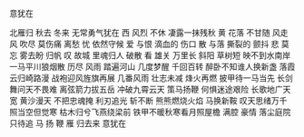意犹在


北雁归 秋去 冬来
无常勇气犹在
西 风烈 不休 凄露一抹残秋
黄 花落 不甘随 风走
风 吹尽 莫伤痛 离愁 忧
依然守候
爱 与恨 滴血的 伤口
散 与落 撕裂的 颤抖
悲 莫忘 雾去盼 归帆
叹 故城 里魂归人 破散
看 雄关 万里长
斜阳 草树短
映不到水南岸一马平川狼烟散
历尽 风雨 踏遍河山
几度梦醒 千回百转
醉卧不知谁人换新盏
落霞云归崎路漫
战袍迎风旌旗再展
几番风雨 壮志未减
烽火再燃 披甲待一马当先
长剑舞问天不畏难
离弦箭力拔五岳 冲破九霄云天
策马扬鞭 何惧迷途艰险
长歌地广天宽
黄沙漫天 不把忠魂掩
利刃追光 斩不断 熊熊燃烧火焰
马换新鞍 叹天思绪万千
照当空但觉寒
枯木归兮飞燕绕梁前
铁甲不暖秋寒看月照屋檐
满腔 豪情 落尘庭院
只待追 马 扬 鞭
雁 归去来 意犹在